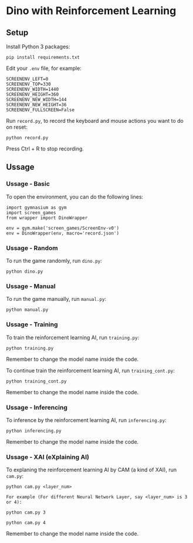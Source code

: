 # Dino with Reinforcement Learning

## Setup

Install Python 3 packages:
```
pip install requirements.txt
```

Edit your `.env` file, for example:
```
SCREENENV_LEFT=0
SCREENENV_TOP=330
SCREENENV_WIDTH=1440
SCREENENV_HEIGHT=360
SCREENENV_NEW_WIDTH=144
SCREENENV_NEW_HEIGHT=36
SCREENENV_FULLSCREEN=False
```

Run `record.py`, to record the keyboard and mouse actions you want to do on reset:
```
python record.py
```

Press Ctrl + R to stop recording.

## Ussage

### Ussage - Basic

To open the environment, you can do the following lines:
```=Python
import gymnasium as gym
import screen_games
from wrapper import DinoWrapper

env = gym.make('screen_games/ScreenEnv-v0')
env = DinoWrapper(env, macro='record.json')
```

### Ussage - Random

To run the game randomly, run `dino.py`:
```
python dino.py
```

### Ussage - Manual

To run the game manually, run `manual.py`:
```
python manual.py
```

### Ussage - Training

To train the reinforcement learning AI, run `training.py`:
```
python training.py
```
Remember to change the model name inside the code.

To continue train the reinforcement learning AI, run `training_cont.py`:
```
python training_cont.py
```
Remember to change the model name inside the code.

### Ussage - Inferencing

To inference by the reinforcement learning AI, run `inferencing.py`:
```
python inferencing.py
```
Remember to change the model name inside the code.

### Ussage - XAI (eXplaining AI)

To explaning the reinforcement learning AI by CAM (a kind of XAI), run `cam.py`:
```
python cam.py <layer_num>

For example (For different Neural Network Layer, say <layer_num> is 3 or 4):

python cam.py 3

python cam.py 4
```
Remember to change the model name inside the code.